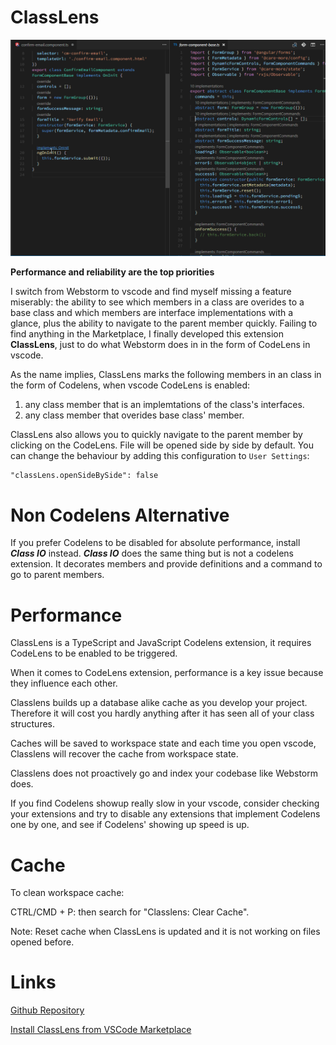 # ClassLens

![ClassLens](./classlens.gif "Showcase")

**Performance and reliability are the top priorities**

I switch from Webstorm to vscode and find myself missing a feature miserably: the ability to see which members in a class are overides to a base class and which members are interface implementations with a glance, plus the ability to navigate to the parent member quickly. Failing to find anything in the Marketplace, I finally developed this extension **ClassLens**, just to do what Webstorm does in in the form of CodeLens in vscode.

As the name implies, ClassLens marks the following members in an class in the form of Codelens, when vscode CodeLens is enabled:

1.  any class member that is an implemtations of the class's interfaces.
2.  any class member that overides base class' member.

ClassLens also allows you to quickly navigate to the parent member by clicking on the CodeLens. File will be opened side by side by default. You can change the behaviour by adding this configuration to `User Settings`:

```
"classLens.openSideBySide": false
```

# Non Codelens Alternative

If you prefer Codelens to be disabled for absolute performance, install **_Class IO_** instead. **_Class IO_** does the same thing but is not a codelens extension. It decorates members and provide definitions and a command to go to parent members.

# Performance

ClassLens is a TypeScript and JavaScript Codelens extension, it requires CodeLens to be enabled to be triggered.

When it comes to CodeLens extension, performance is a key issue because they influence each other.

Classlens builds up a database alike cache as you develop your project. Therefore it will cost you hardly anything after it has seen all of your class structures.

Caches will be saved to workspace state and each time you open vscode, Classlens will recover the cache from workspace state.

Classlens does not proactively go and index your codebase like Webstorm does.

If you find Codelens showup really slow in your vscode, consider checking your extensions and try to disable any extensions that implement Codelens one by one, and see if Codelens' showing up speed is up.

# Cache

To clean workspace cache:

CTRL/CMD + P: then search for "Classlens: Clear Cache".

Note: Reset cache when ClassLens is updated and it is not working on files opened before.

# Links

[Github Repository](https://github.com/rexebin/classlens)

[Install ClassLens from VSCode Marketplace](https://marketplace.visualstudio.com/items?itemName=rexebin.classlens)
